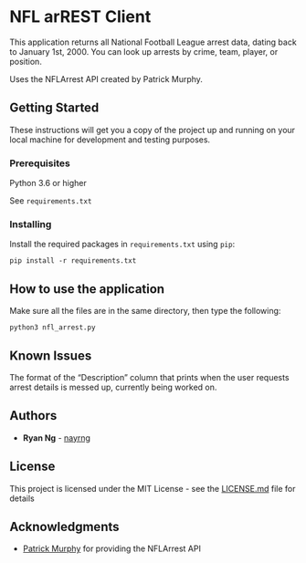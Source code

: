 <h1><a id="NFL_arREST_Client_0"></a>NFL arREST Client</h1>
<p>This application returns all National Football League arrest data, dating back to January 1st, 2000. You can look up arrests by crime, team, player, or position.</p>
<p>Uses the NFLArrest API created by Patrick Murphy.</p>
<h2><a id="Getting_Started_6"></a>Getting Started</h2>
<p>These instructions will get you a copy of the project up and running on your local machine for development and testing purposes.</p>
<h3><a id="Prerequisites_10"></a>Prerequisites</h3>
<p>Python 3.6 or higher</p>
<p>See <code>requirements.txt</code></p>
<h3><a id="Installing_14"></a>Installing</h3>
<p>Install the required packages in <code>requirements.txt</code> using <code>pip</code>:</p>
<pre><code>pip install -r requirements.txt
</code></pre>
<h2><a id="How_to_use_the_application_22"></a>How to use the application</h2>
<p>Make sure all the files are in the same directory, then type the following:</p>
<pre><code>python3 nfl_arrest.py
</code></pre>
<h2><a id="Known_Issues_30"></a>Known Issues</h2>
<p>The format of the “Description” column that prints when the user requests arrest details is messed up, currently being worked on.</p>
<h2><a id="Authors_34"></a>Authors</h2>
<ul>
<li><strong>Ryan Ng</strong> - <a href="https://github.com/nayrng">nayrng</a></li>
</ul>
<h2><a id="License_38"></a>License</h2>
<p>This project is licensed under the MIT License - see the <a href="https://github.com/nayrng/NFL-arrest-client/blob/master/LICENSE">LICENSE.md</a> file for details</p>
<h2><a id="Acknowledgments_42"></a>Acknowledgments</h2>
<ul>
<li><a href="http://resume.patrickmurphyphoto.com/">Patrick Murphy</a> for providing the NFLArrest API</li>
</ul>

</body></html>
